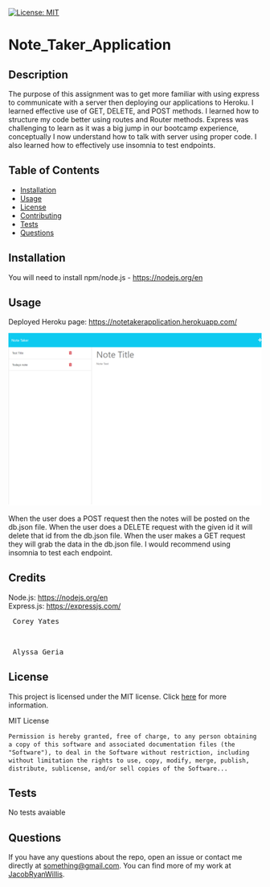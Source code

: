 
[![License: MIT](https://img.shields.io/badge/License-MIT-yellow.svg)](https://opensource.org/licenses/MIT)

# Note_Taker_Application

## Description

The purpose of this assignment was to get more familiar with using express to communicate with a server then deploying our applications to Heroku. I learned effective use of GET, DELETE, and POST methods. I learned how to structure my code better using routes and Router methods. Express was challenging to learn as it was a big jump in our bootcamp experience, conceptually I now understand how to talk with server using proper code. I also learned how to effectively use insomnia to test endpoints.

## Table of Contents

- [Installation](#installation)
- [Usage](#usage)
- [License](#license)
- [Contributing](#contributing)
- [Tests](#tests)
- [Questions](#questions)

## Installation

You will need to install npm/node.js - https://nodejs.org/en

## Usage

Deployed Heroku page: https://notetakerapplication.herokuapp.com/

![Website Screenshot](./Assets/screenshot.png) 

When the user does a POST request then the notes will be posted on the db.json file. When the user does a DELETE request with the given id it will delete that id from the db.json file. When the user makes a GET request
they will grab the data in the db.json file. I would recommend using insomnia to test each endpoint.

## Credits

Node.js: https://nodejs.org/en <br>
Express.js: https://expressjs.com/ <br>

<pre> Corey Yates </pre> <br> 
<pre> Alyssa Geria </pre>

## License

This project is licensed under the MIT license. Click [here](https://opensource.org/licenses/MIT) for more information.

MIT License

    Permission is hereby granted, free of charge, to any person obtaining a copy of this software and associated documentation files (the "Software"), to deal in the Software without restriction, including without limitation the rights to use, copy, modify, merge, publish, distribute, sublicense, and/or sell copies of the Software...

## Tests

No tests avaiable

## Questions

If you have any questions about the repo, open an issue or contact me directly at something@gmail.com. You can find more of my work at [JacobRyanWillis](https://github.com/JacobRyanWillis/).
